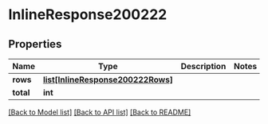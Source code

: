 # InlineResponse200222

## Properties
Name | Type | Description | Notes
------------ | ------------- | ------------- | -------------
**rows** | [**list[InlineResponse200222Rows]**](InlineResponse200222Rows.md) |  | 
**total** | **int** |  | 

[[Back to Model list]](../README.md#documentation-for-models) [[Back to API list]](../README.md#documentation-for-api-endpoints) [[Back to README]](../README.md)

